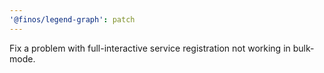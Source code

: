 ```yaml
---
'@finos/legend-graph': patch
---
```


Fix a problem with full-interactive service registration not working in bulk-mode.
